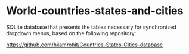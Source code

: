 # World-countries-states-and-cities
SQLite database that presents the tables necessary for synchronized dropdown menus, based on the following repository:

https://github.com/hiiamrohit/Countries-States-Cities-database
